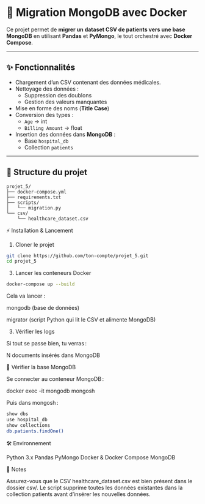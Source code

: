 # 🏥 Migration MongoDB avec Docker

Ce projet permet de **migrer un dataset CSV de patients vers une base MongoDB** en utilisant **Pandas** et **PyMongo**, le tout orchestré avec **Docker Compose**.

---

## ✨ Fonctionnalités

- Chargement d’un CSV contenant des données médicales.  
- Nettoyage des données :  
  - Suppression des doublons  
  - Gestion des valeurs manquantes  
- Mise en forme des noms (**Title Case**)  
- Conversion des types :  
  - `Age` → int  
  - `Billing Amount` → float  
- Insertion des données dans **MongoDB** :  
  - Base `hospital_db`  
  - Collection `patients`

---

## 📂 Structure du projet

```text
projet_5/
├── docker-compose.yml
├── requirements.txt
├── scripts/
│   └── migration.py
└── csv/
    └── healthcare_dataset.csv
```

⚡ Installation & Lancement
1. Cloner le projet
```bash
git clone https://github.com/ton-compte/projet_5.git
cd projet_5
```

3. Lancer les conteneurs Docker
```bash
docker-compose up --build
```

Cela va lancer :

mongodb (base de données)

migrator (script Python qui lit le CSV et alimente MongoDB)

3. Vérifier les logs

Si tout se passe bien, tu verras :

N documents insérés dans MongoDB

🧐 Vérifier la base MongoDB

Se connecter au conteneur MongoDB :

docker exec -it mongodb mongosh


Puis dans mongosh :
```bash
show dbs
use hospital_db
show collections
db.patients.findOne()
```

🛠️ Environnement

Python 3.x
Pandas
PyMongo
Docker & Docker Compose
MongoDB

📌 Notes

Assurez-vous que le CSV healthcare_dataset.csv est bien présent dans le dossier csv/.
Le script supprime toutes les données existantes dans la collection patients avant d’insérer les nouvelles données.
